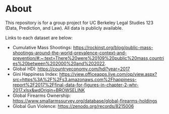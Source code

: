 # About
This repository is for a group project for UC Berkeley Legal Studies 123 (Data, Prediction, and Law). All data is publicly available.

Links to each dataset are below:
- Cumulative Mass Shootings: https://rockinst.org/blog/public-mass-shootings-around-the-world-prevalence-context-and-prevention/#:~:text=There%20were%20109%20public%20mass,countries%20between%202000%20and%202022.
- Global HDI: https://countryeconomy.com/hdi?year=2017
- Gini Happiness Index: https://view.officeapps.live.com/op/view.aspx?src=https%3A%2F%2Fs3.amazonaws.com%2Fhappiness-report%2F2017%2Ffinal-data-for-figures-in-chapter-2-whr-2017.xlsx&wdOrigin=BROWSELINK
- Global Firearms Ownership: https://www.smallarmssurvey.org/database/global-firearms-holdings
- Global Gun Violence: https://zenodo.org/records/8215006
